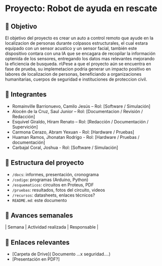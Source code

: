 # Proyecto: Robot de ayuda en rescate
## 🎯 Objetivo
El objetivo del proyecto es crear un auto a control remoto que ayude en la localizacion de personas durante colpasos estructurales, el cual estara equipado con un sensor acustico y un sensor facial, también este dispositivo contara con una IA que se encagara de recopilar la información optenida de los sensores, entregando los datos mas relevantes mejorando la eficiencia de busqueda.
n\Pese a que el proyecto aún se encuentra en fase de prueba, su implemetacion podria generar un impacto positivo en labores de localizacion de personas, beneficiando a organizaciones humanitarias, cuerpos de seguridad e instituciones de proteccion civil.
## 👥 Integrantes
- Romainville Barrionuevo, Camilo Jesús – Rol: [Software / Simulación]
- Alocén de la Cruz, Saul Junior – Rol: [Documentacion / Revisión / Redacción]
- Esquivel Giraldo, Hiram Renato – Rol: [Redacción / Documentación / Supervición]
- Carmona Cerazo, Abram Yexuan - Rol: [Hardware / Pruebas]
- Huaman Ramos, Jhonatan Rodrigo - Rol: [Hardware / Pruebas / documentación]
- Carbajal Coral, Joshua - Rol: [Software / Simulación]
## 📁 Estructura del proyecto
- `/docs`: informes, presentación, cronograma
- `/codigo`: programas (Arduino, Python)
- `/esquematicos`: circuitos en Proteus, PDF
- `/pruebas`: resultados, fotos del circuito, videos
- `/recursos`: datasheets, enlaces técnicos?
- `README.md`: este documento
## 📅 Avances semanales
| Semana | Actividad realizada | Responsable |

## 🔗 Enlaces relevantes
- [Carpeta de Drive]( Documento ...x seguridad....)
- [Presentación en PDF?]
